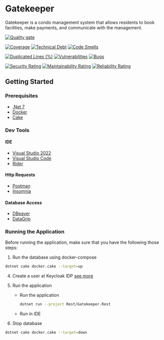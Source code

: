 # Gatekeeper
Gatekeeper is a condo management system that allows residents to book facilities, make payments, and communicate with the management.

[![Quality gate](https://sonarcloud.io/api/project_badges/quality_gate?project=fwfurtado_Gatekeeper)](https://sonarcloud.io/summary/new_code?id=fwfurtado_Gatekeeper)

[![Coverage](https://sonarcloud.io/api/project_badges/measure?project=fwfurtado_Gatekeeper&metric=coverage)](https://sonarcloud.io/summary/new_code?id=fwfurtado_Gatekeeper)
[![Technical Debt](https://sonarcloud.io/api/project_badges/measure?project=fwfurtado_Gatekeeper&metric=sqale_index)](https://sonarcloud.io/summary/new_code?id=fwfurtado_Gatekeeper)
[![Code Smells](https://sonarcloud.io/api/project_badges/measure?project=fwfurtado_Gatekeeper&metric=code_smells)](https://sonarcloud.io/summary/new_code?id=fwfurtado_Gatekeeper)

[![Duplicated Lines (%)](https://sonarcloud.io/api/project_badges/measure?project=fwfurtado_Gatekeeper&metric=duplicated_lines_density)](https://sonarcloud.io/summary/new_code?id=fwfurtado_Gatekeeper)
[![Vulnerabilities](https://sonarcloud.io/api/project_badges/measure?project=fwfurtado_Gatekeeper&metric=vulnerabilities)](https://sonarcloud.io/summary/new_code?id=fwfurtado_Gatekeeper)
[![Bugs](https://sonarcloud.io/api/project_badges/measure?project=fwfurtado_Gatekeeper&metric=bugs)](https://sonarcloud.io/summary/new_code?id=fwfurtado_Gatekeeper)

[![Security Rating](https://sonarcloud.io/api/project_badges/measure?project=fwfurtado_Gatekeeper&metric=security_rating)](https://sonarcloud.io/summary/new_code?id=fwfurtado_Gatekeeper)
[![Maintainability Rating](https://sonarcloud.io/api/project_badges/measure?project=fwfurtado_Gatekeeper&metric=sqale_rating)](https://sonarcloud.io/summary/new_code?id=fwfurtado_Gatekeeper)
[![Reliability Rating](https://sonarcloud.io/api/project_badges/measure?project=fwfurtado_Gatekeeper&metric=reliability_rating)](https://sonarcloud.io/summary/new_code?id=fwfurtado_Gatekeeper)


## Getting Started

### Prerequisites
* [.Net 7](https://dotnet.microsoft.com/download/dotnet/7.0)
* [Docker](https://www.docker.com/products/docker-desktop)
* [Cake](https://cakebuild.net/docs/getting-started/setting-up-a-new-scripting-project)

### Dev Tools

#### IDE
* [Visual Studio 2022](https://visualstudio.microsoft.com/downloads/)
* [Visual Studio Code](https://code.visualstudio.com/download)
* [Rider](https://www.jetbrains.com/rider/download)


#### Http Requests
* [Postman](https://www.postman.com/downloads/)
* [Insomnia](https://insomnia.rest/download)

#### Database Access
* [DBeaver](https://dbeaver.io/download/)
* [DataGrip](https://www.jetbrains.com/datagrip/download/)

### Running the Application
Before running the application, make sure that you have the following those steps:

1. Run the database using docker-compose
```bash
dotnet cake docker.cake --target=up
```

4. Create a user at Keycloak IDP [see more](Docs/Create-Keycloak-User.md)

5. Run the application
    
   * Run the application
      ```bash
      dotnet run --project Rest/Gatekeeper.Rest
      ```

   * Run in IDE

6. Stop database
```bash
dotnet cake docker.cake --target=down
```